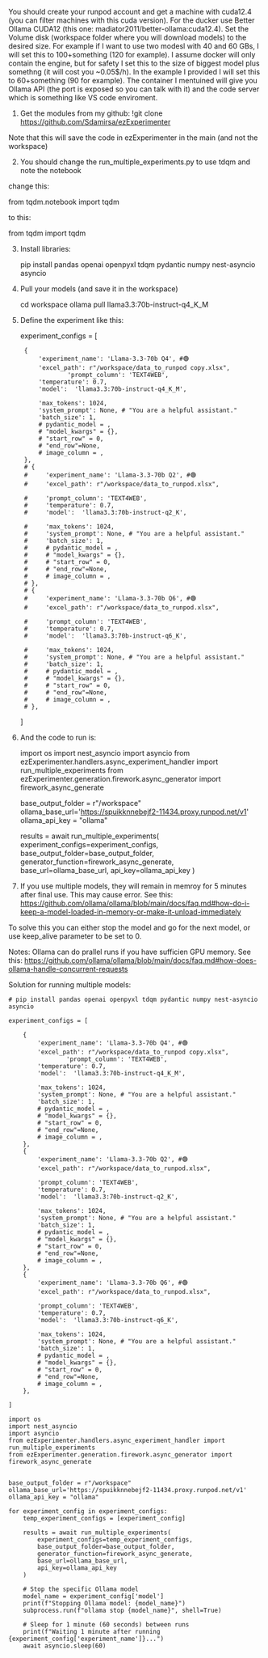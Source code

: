 You should create your runpod account and get a machine with cuda12.4 (you can filter machines with this cuda version). For the ducker use Better Ollama CUDA12 (this one: madiator2011/better-ollama:cuda12.4). Set the Volume disk (workspace folder where you will download models) to the desired size. For example if I want to use two modesl with 40 and 60 GBs, I will set this to 100+something (120 for example). I assume docker will only contain the engine, but for safety I set this to the size of biggest model plus somethng (it will cost you ~0.05$/h). In the example I provided I will set this to 60+something (90 for example). The container I mentuined will give you Ollama API (the port is exposed so you can talk with it) and the code server which is something like VS code enviroment. 


1. Get the modules from my github: 
    !git clone https://github.com/Sdamirsa/ezExperimenter

Note that this will save the code in ezExperimenter in the main (and not the workspace)

2. You should change the run_multiple_experiments.py to use tdqm and note the notebook

change this:

from tqdm.notebook import tqdm

to this:

from tqdm import tqdm

3. Install libraries:

    pip install pandas openai openpyxl tdqm pydantic numpy nest-asyncio asyncio

4. Pull your models (and save it in the workspace)

    cd workspace
    ollama pull llama3.3:70b-instruct-q4_K_M

5. Define the experiment like this:

    experiment_configs = [  

        {
            'experiment_name': 'Llama-3.3-70b Q4', #🟢
            'excel_path': r"/workspace/data_to_runpod copy.xlsx",
                    'prompt_column': 'TEXT4WEB',
            'temperature': 0.7,
            'model':  'llama3.3:70b-instruct-q4_K_M',
            
            'max_tokens': 1024,
            'system_prompt': None, # "You are a helpful assistant."
            'batch_size': 1,
            # pydantic_model = ,
            # "model_kwargs" = {},
            # "start_row" = 0,
            # "end_row"=None,
            # image_column = ,
        },        
        # {
        #     'experiment_name': 'Llama-3.3-70b Q2', #🟢
        #     'excel_path': r"/workspace/data_to_runpod.xlsx",
            
        #     'prompt_column': 'TEXT4WEB',
        #     'temperature': 0.7,
        #     'model':  'llama3.3:70b-instruct-q2_K',
            
        #     'max_tokens': 1024,
        #     'system_prompt': None, # "You are a helpful assistant."
        #     'batch_size': 1,
        #     # pydantic_model = ,
        #     # "model_kwargs" = {},
        #     # "start_row" = 0,
        #     # "end_row"=None,
        #     # image_column = ,
        # },        
        # {
        #     'experiment_name': 'Llama-3.3-70b Q6', #🟢
        #     'excel_path': r"/workspace/data_to_runpod.xlsx",
            
        #     'prompt_column': 'TEXT4WEB',
        #     'temperature': 0.7,
        #     'model':  'llama3.3:70b-instruct-q6_K',
            
        #     'max_tokens': 1024,
        #     'system_prompt': None, # "You are a helpful assistant."
        #     'batch_size': 1,
        #     # pydantic_model = ,
        #     # "model_kwargs" = {},
        #     # "start_row" = 0,
        #     # "end_row"=None,
        #     # image_column = ,
        # },        

    ]



6. And the code to run is:


    import os
    import nest_asyncio
    import asyncio
    from ezExperimenter.handlers.async_experiment_handler import run_multiple_experiments
    from ezExperimenter.generation.firework.async_generator import firework_async_generate


    base_output_folder = r"/workspace"
    ollama_base_url='https://spuikknnebejf2-11434.proxy.runpod.net/v1'
    ollama_api_key = "ollama"


    results = await run_multiple_experiments(
        experiment_configs=experiment_configs,
        base_output_folder=base_output_folder,
        generator_function=firework_async_generate,
        base_url=ollama_base_url,
        api_key=ollama_api_key
    )


7. If you use multiple models, they will remain in memroy for 5 minutes after final use. This may cause error. See this: https://github.com/ollama/ollama/blob/main/docs/faq.md#how-do-i-keep-a-model-loaded-in-memory-or-make-it-unload-immediately

To solve this you can either stop the model and go for the next model, or use keep_alive  parameter to be set to 0.

Notes: Ollama can do prallel runs if you have sufficien GPU memory. See this: https://github.com/ollama/ollama/blob/main/docs/faq.md#how-does-ollama-handle-concurrent-requests

Solution for running multiple models:

    # pip install pandas openai openpyxl tdqm pydantic numpy nest-asyncio asyncio

    experiment_configs = [  

        {
            'experiment_name': 'Llama-3.3-70b Q4', #🟢
            'excel_path': r"/workspace/data_to_runpod copy.xlsx",
                    'prompt_column': 'TEXT4WEB',
            'temperature': 0.7,
            'model':  'llama3.3:70b-instruct-q4_K_M',
            
            'max_tokens': 1024,
            'system_prompt': None, # "You are a helpful assistant."
            'batch_size': 1,
            # pydantic_model = ,
            # "model_kwargs" = {},
            # "start_row" = 0,
            # "end_row"=None,
            # image_column = ,
        },        
        {
            'experiment_name': 'Llama-3.3-70b Q2', #🟢
            'excel_path': r"/workspace/data_to_runpod.xlsx",
            
            'prompt_column': 'TEXT4WEB',
            'temperature': 0.7,
            'model':  'llama3.3:70b-instruct-q2_K',
            
            'max_tokens': 1024,
            'system_prompt': None, # "You are a helpful assistant."
            'batch_size': 1,
            # pydantic_model = ,
            # "model_kwargs" = {},
            # "start_row" = 0,
            # "end_row"=None,
            # image_column = ,
        },        
        {
            'experiment_name': 'Llama-3.3-70b Q6', #🟢
            'excel_path': r"/workspace/data_to_runpod.xlsx",
            
            'prompt_column': 'TEXT4WEB',
            'temperature': 0.7,
            'model':  'llama3.3:70b-instruct-q6_K',
            
            'max_tokens': 1024,
            'system_prompt': None, # "You are a helpful assistant."
            'batch_size': 1,
            # pydantic_model = ,
            # "model_kwargs" = {},
            # "start_row" = 0,
            # "end_row"=None,
            # image_column = ,
        },        

    ]

    import os
    import nest_asyncio
    import asyncio
    from ezExperimenter.handlers.async_experiment_handler import run_multiple_experiments
    from ezExperimenter.generation.firework.async_generator import firework_async_generate


    base_output_folder = r"/workspace"
    ollama_base_url='https://spuikknnebejf2-11434.proxy.runpod.net/v1'
    ollama_api_key = "ollama"

    for experiment_config in experiment_configs:
        temp_experiment_configs = [experiment_config]

        results = await run_multiple_experiments(
            experiment_configs=temp_experiment_configs,
            base_output_folder=base_output_folder,
            generator_function=firework_async_generate,
            base_url=ollama_base_url,
            api_key=ollama_api_key
        )

        # Stop the specific Ollama model
        model_name = experiment_config['model']
        print(f"Stopping Ollama model: {model_name}")
        subprocess.run(f"ollama stop {model_name}", shell=True)

        # Sleep for 1 minute (60 seconds) between runs
        print(f"Waiting 1 minute after running {experiment_config['experiment_name']}...")
        await asyncio.sleep(60)